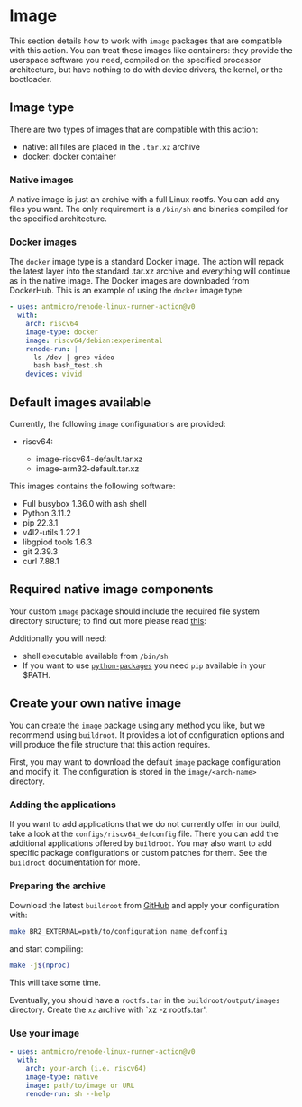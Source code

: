 # Image

This section details how to work with `image` packages that are compatible with this action. You can treat these images like containers: they provide the userspace software you need, compiled on the specified processor architecture, but have nothing to do with device drivers, the kernel, or the bootloader.

## Image type

There are two types of images that are compatible with this action:

* native: all files are placed in the `.tar.xz` archive
* docker: docker container

### Native images

A native image is just an archive with a full Linux rootfs. You can add any files you want. The only requirement is a `/bin/sh` and binaries compiled for the specified architecture.

### Docker images

The `docker` image type is a standard Docker image. The action will repack the latest layer into the standard .tar.xz archive and everything will continue as in the native image. The Docker images are downloaded from DockerHub. This is an example of using the `docker` image type:

```yaml
- uses: antmicro/renode-linux-runner-action@v0
  with:
    arch: riscv64
    image-type: docker
    image: riscv64/debian:experimental
    renode-run: |
      ls /dev | grep video
      bash bash_test.sh
    devices: vivid
```

## Default images available

Currently, the following `image` configurations are provided:

* riscv64:

  * image-riscv64-default.tar.xz
  * image-arm32-default.tar.xz

This images contains the following software:

* Full busybox 1.36.0 with ash shell
* Python 3.11.2
* pip 22.3.1
* v4l2-utils 1.22.1
* libgpiod tools 1.6.3
* git 2.39.3
* curl 7.88.1

## Required native image components

Your custom `image` package should include the required file system directory structure; to find out more please read [this](https://en.wikipedia.org/wiki/Filesystem_Hierarchy_Standard):

Additionally you will need:

* shell executable available from `/bin/sh`
* If you want to use [`python-packages`](./Python-packages.md) you need `pip` available in your $PATH.

## Create your own native image

You can create the `image` package using any method you like, but we recommend using `buildroot`. It provides a lot of configuration options and will produce the file structure that this action requires.

First, you may want to download the default `image` package configuration and modify it. The configuration is stored in the `image/<arch-name>` directory.

### Adding the applications

If you want to add applications that we do not currently offer in our build, take a look at the `configs/riscv64_defconfig` file. There you can add the additional applications offered by `buildroot`. You may also want to add specific package configurations or custom patches for them. See the `buildroot` documentation for more.

### Preparing the archive

Download the latest `buildroot` from [GitHub](https://github.com/buildroot/buildroot) and apply your configuration with:

```sh
make BR2_EXTERNAL=path/to/configuration name_defconfig
```

and start compiling:

```sh
make -j$(nproc)
```

This will take some time.

Eventually, you should have a `rootfs.tar` in the `buildroot/output/images` directory. Create the `xz` archive with `xz -z rootfs.tar'.

### Use your image

```yaml
- uses: antmicro/renode-linux-runner-action@v0
  with:
    arch: your-arch (i.e. riscv64)
    image-type: native
    image: path/to/image or URL
    renode-run: sh --help
```
